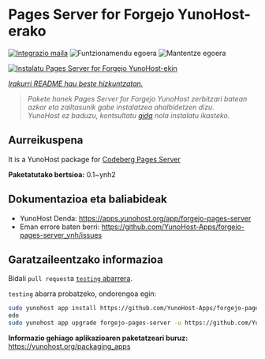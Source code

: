 <!--
Ohart ongi: README hau automatikoki sortu da <https://github.com/YunoHost/apps/tree/master/tools/readme_generator>ri esker
EZ editatu eskuz.
-->

# Pages Server for Forgejo YunoHost-erako

[![Integrazio maila](https://dash.yunohost.org/integration/forgejo-pages-server.svg)](https://ci-apps.yunohost.org/ci/apps/forgejo-pages-server/) ![Funtzionamendu egoera](https://ci-apps.yunohost.org/ci/badges/forgejo-pages-server.status.svg) ![Mantentze egoera](https://ci-apps.yunohost.org/ci/badges/forgejo-pages-server.maintain.svg)

[![Instalatu Pages Server for Forgejo YunoHost-ekin](https://install-app.yunohost.org/install-with-yunohost.svg)](https://install-app.yunohost.org/?app=forgejo-pages-server)

*[Irakurri README hau beste hizkuntzatan.](./ALL_README.md)*

> *Pakete honek Pages Server for Forgejo YunoHost zerbitzari batean azkar eta zailtasunik gabe instalatzea ahalbidetzen dizu.*  
> *YunoHost ez baduzu, kontsultatu [gida](https://yunohost.org/install) nola instalatu ikasteko.*

## Aurreikuspena

It is a YunoHost package for [Codeberg Pages Server](https://codeberg.org/Codeberg/pages-server)


**Paketatutako bertsioa:** 0.1~ynh2
## Dokumentazioa eta baliabideak

- YunoHost Denda: <https://apps.yunohost.org/app/forgejo-pages-server>
- Eman errore baten berri: <https://github.com/YunoHost-Apps/forgejo-pages-server_ynh/issues>

## Garatzaileentzako informazioa

Bidali `pull request`a [`testing` abarrera](https://github.com/YunoHost-Apps/forgejo-pages-server_ynh/tree/testing).

`testing` abarra probatzeko, ondorengoa egin:

```bash
sudo yunohost app install https://github.com/YunoHost-Apps/forgejo-pages-server_ynh/tree/testing --debug
edo
sudo yunohost app upgrade forgejo-pages-server -u https://github.com/YunoHost-Apps/forgejo-pages-server_ynh/tree/testing --debug
```

**Informazio gehiago aplikazioaren paketatzeari buruz:** <https://yunohost.org/packaging_apps>
